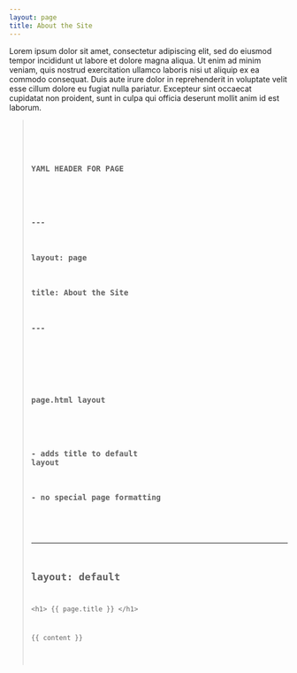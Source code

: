 ```yaml
---
layout: page
title: About the Site
---
```



Lorem ipsum dolor sit amet, consectetur adipiscing elit, sed do eiusmod tempor incididunt ut labore et dolore magna aliqua. Ut enim ad minim veniam, quis nostrud exercitation ullamco laboris nisi ut aliquip ex ea commodo consequat. Duis aute irure dolor in reprehenderit in voluptate velit esse cillum dolore eu fugiat nulla pariatur. Excepteur sint occaecat cupidatat non proident, sunt in culpa qui officia deserunt mollit anim id est laborum.




<blockquote>
<pre>
<code>

###
###  YAML HEADER FOR PAGE
###  
###  ---
###  layout: page
###  title: About the Site
###  ---
###




###  
###  page.html layout
###  
###  - adds title to default layout
###  - no special page formatting
###  

---
layout: default
---

&lt;h1> &lbrace;&lbrace; page.title }} &lt;/h1>

&lbrace;&lbrace; content }}


</code>
</pre>
</blockquote>
